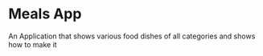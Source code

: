 # Meals App
 An Application that shows various food dishes of all categories and shows how to make it

